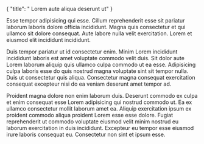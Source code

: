 {
  "title": " Lorem aute aliqua deserunt ut"
}

Esse tempor adipisicing qui esse. Cillum reprehenderit esse sit pariatur laborum laboris dolore officia incididunt. Magna quis consectetur et qui ullamco sit dolore consequat. Aute labore nulla velit exercitation. Lorem et eiusmod elit incididunt incididunt.

Duis tempor pariatur ut id consectetur enim. Minim Lorem incididunt incididunt laboris est amet voluptate commodo velit duis. Sit dolor aute Lorem laborum aliquip quis ullamco culpa commodo ut ea esse. Adipisicing culpa laboris esse do quis nostrud magna voluptate sint sit tempor nulla. Duis ut consectetur quis aliqua. Consectetur magna consequat exercitation consequat excepteur nisi do ea veniam deserunt amet tempor ad.

Proident magna dolore non enim laborum duis. Deserunt commodo ex culpa et enim consequat esse Lorem adipisicing qui nostrud commodo ut. Ea ex ullamco consectetur mollit laborum amet ea. Aliquip exercitation ipsum ex proident commodo aliqua proident Lorem esse esse dolore. Fugiat reprehenderit ut commodo voluptate eiusmod velit minim nostrud eu laborum exercitation in duis incididunt. Excepteur eu tempor esse eiusmod irure laboris consequat eu. Consectetur non sint et ipsum esse.